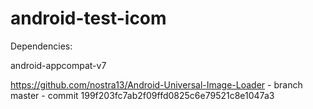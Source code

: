 android-test-icom
=================

Dependencies:

android-appcompat-v7

https://github.com/nostra13/Android-Universal-Image-Loader - branch master - commit 199f203fc7ab2f09ffd0825c6e79521c8e1047a3
